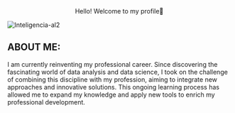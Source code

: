 <div align= "center" >
 Hello! Welcome to my profile👋
</h1>
</div>



![Inteligencia-al2](https://github.com/user-attachments/assets/5ce9de6b-8e89-4081-b030-c164fde048ac)

 >

## ABOUT ME:
I am currently reinventing my professional career. Since discovering the fascinating world of data analysis and data science, I took on the challenge of combining this discipline with my profession, aiming to integrate new approaches and innovative solutions. This ongoing learning process has allowed me to expand my knowledge and apply new tools to enrich my professional development.

